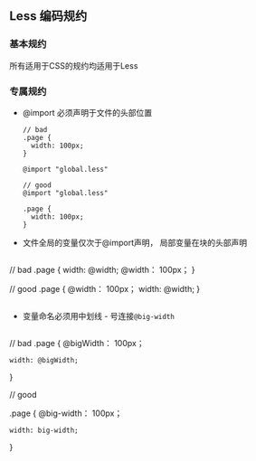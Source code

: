 ## Less 编码规约

### 基本规约

所有适用于CSS的规约均适用于Less

### 专属规约

- @import 必须声明于文件的头部位置
  ```less
  // bad
  .page {
    width: 100px;
  }
  
  @import "global.less"
  
  // good
  @import "global.less"
  
  .page {
    width: 100px;
  }
  ```
 - 文件全局的变量仅次于@import声明， 局部变量在块的头部声明
   ```less
  // bad
  .page {
    width: @width;
    @width： 100px；
  }
  
  // good
  .page {
    @width： 100px；
    width: @width;
  }
  ```
  ```
  
  
 - 变量命名必须用中划线 - 号连接`@big-width`
    ```css
  // bad
  .page {
    @bigWidth： 100px；
  
    width: @bigWidth;
  }
  
  // good
  
  .page {
    @big-width： 100px；
  
    width: big-width;
  }
  ```
